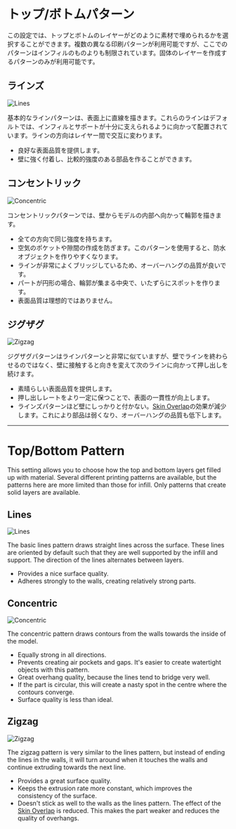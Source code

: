 トップ/ボトムパターン
====
この設定では、トップとボトムのレイヤーがどのように素材で埋められるかを選択することができます。複数の異なる印刷パターンが利用可能ですが、ここでのパターンはインフィルのものよりも制限されています。固体のレイヤーを作成するパターンのみが利用可能です。

ラインズ
---
![Lines](../images/top_bottom_pattern_lines.png)

基本的なラインパターンは、表面上に直線を描きます。これらのラインはデフォルトでは、インフィルとサポートが十分に支えられるように向かって配置されています。ラインの方向はレイヤー間で交互に変わります。
* 良好な表面品質を提供します。
* 壁に強く付着し、比較的強度のある部品を作ることができます。

コンセントリック
----
![Concentric](../images/top_bottom_pattern_concentric.png)

コンセントリックパターンでは、壁からモデルの内部へ向かって輪郭を描きます。
* 全ての方向で同じ強度を持ちます。
* 空気のポケットや隙間の作成を防ぎます。このパターンを使用すると、防水オブジェクトを作りやすくなります。
* ラインが非常によくブリッジしているため、オーバーハングの品質が良いです。
* パートが円形の場合、輪郭が集まる中央で、いたずらにスポットを作ります。
* 表面品質は理想的ではありません。

ジグザグ
---
![Zigzag](../images/top_bottom_pattern_zigzag.png)

ジグザグパターンはラインパターンと非常に似ていますが、壁でラインを終わらせるのではなく、壁に接触すると向きを変えて次のラインに向かって押し出しを続けます。
* 素晴らしい表面品質を提供します。
* 押し出しレートをより一定に保つことで、表面の一貫性が向上します。
* ラインズパターンほど壁にしっかりと付かない。[Skin Overlap](skin_overlap.md)の効果が減少します。これにより部品は弱くなり、オーバーハングの品質も低下します。

---

Top/Bottom Pattern
====
This setting allows you to choose how the top and bottom layers get filled up with material. Several different printing patterns are available, but the patterns here are more limited than those for infill. Only patterns that create solid layers are available.

Lines
---
![Lines](../images/top_bottom_pattern_lines.png)

The basic lines pattern draws straight lines across the surface. These lines are oriented by default such that they are well supported by the infill and support. The direction of the lines alternates between layers.
* Provides a nice surface quality.
* Adheres strongly to the walls, creating relatively strong parts.

Concentric
----
![Concentric](../images/top_bottom_pattern_concentric.png)

The concentric pattern draws contours from the walls towards the inside of the model.
* Equally strong in all directions.
* Prevents creating air pockets and gaps. It's easier to create watertight objects with this pattern.
* Great overhang quality, because the lines tend to bridge very well.
* If the part is circular, this will create a nasty spot in the centre where the contours converge.
* Surface quality is less than ideal.

Zigzag
---
![Zigzag](../images/top_bottom_pattern_zigzag.png)

The zigzag pattern is very similar to the lines pattern, but instead of ending the lines in the walls, it will turn around when it touches the walls and continue extruding towards the next line.
* Provides a great surface quality.
* Keeps the extrusion rate more constant, which improves the consistency of the surface.
* Doesn't stick as well to the walls as the lines pattern. The effect of the [Skin Overlap](skin_overlap.md) is reduced. This makes the part weaker and reduces the quality of overhangs.